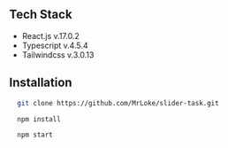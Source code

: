 ## Tech Stack

- React.js v.17.0.2
- Typescript v.4.5.4
- Tailwindcss v.3.0.13

## Installation

```bash
  git clone https://github.com/MrLoke/slider-task.git

  npm install

  npm start
```
